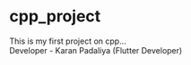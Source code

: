 # cpp_project
This is my first project on cpp...<br>
Developer - Karan Padaliya (Flutter Developer)
